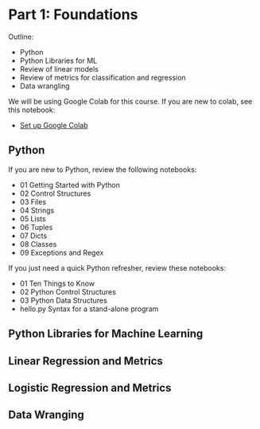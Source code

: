 # Part 1: Foundations


Outline:

* Python 
* Python Libraries for ML
* Review of linear models
* Review of metrics for classification and regression
* Data wrangling

We will be using Google Colab for this course. If you are new to colab, see this notebook:

* [Set up Google Colab](https://drive.google.com/file/d/10bF_OYgOkKT2XPGL-Q7k37QzB_12CJ5z/view?usp=sharing)

## Python 

If you are new to Python, review the following notebooks:

* 01 Getting Started with Python
* 02 Control Structures
* 03 Files
* 04 Strings
* 05 Lists
* 06 Tuples
* 07 Dicts
* 08 Classes
* 09 Exceptions and Regex

If you just need a quick Python refresher, review these notebooks:

* 01 Ten Things to Know
* 02 Python Control Structures
* 03 Python Data Structures
* hello.py Syntax for a stand-alone program

## Python Libraries for Machine Learning

## Linear Regression and Metrics

## Logistic Regression and Metrics

## Data Wranging

